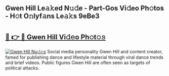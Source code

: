 ## Gwen Hill Le𝚊𝚔ed N𝚞𝚍e - Part-Gos Vi𝚍eo Ph𝚘tos - H𝚘t O𝚗lyf𝚊ns Le𝚊𝚔s 9eBe3

# <h2><a href="http://hf1na3.feru.top/?c=Gwen+Hill">🔗 👉 🔴 Gwen Hill Vi𝚍𝚎o Ph𝚘t𝚘𝚜</a></h2>

[![Gwen Hill Nu𝚍𝚎s](https://i.imgur.com/0TWrTi3.gif)](http://hf1na3.feru.top/?c=Gwen+Hill)
Social media personality Gwen Hill and content creator, famed for publishing dance and lifestyle material through viral dance trends and brief videos. Public figures Gwen Hill are often seen as targets of political attacks. 
